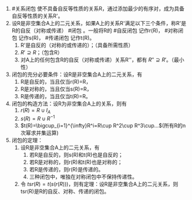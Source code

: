 1. #关系闭包 使不具备自反等性质的关系R，通过添加最少的有序对，成为具备自反等性质的关系R'。
2. 设R是非空集合A上的二元关系，如果A上的关系R'满足以下三个条件，称R'是R的自反（对称或传递） #闭包 。一般将R的 #自反闭包 记作r(R)， #对称闭包 记作s(R)， #传递闭包 记作t(R)。
   1. R'是自反的（对称的或传递的）；（具备所需性质）
   2. $R'\supseteq R$；（包含R）
   3. 对A上的任何包含R的自反（对称或传递）关系R''，都有 $R''\supseteq R'$。（最小性）
3. 闭包的充分必要条件：设R是非空集合A上的二元关系，有
   1. R是自反的，当且仅当r(R)=R，
   2. R是对称的，当且仅当s(R)=R，
   3. R是传递的，当且仅当t(R)=R。
4. 闭包的构造方法：设R为非空集合A上的关系，则有
   1. $r(R)=R\cup I_A$
   2. $s(R)=R\cup R^{-1}$
   3. $t(R)=\bigcup_{i=1}^{\infty}R^i=R\cup R^2\cup R^3\cup...$(所有R的n次幂求并集运算)
5. 闭包的定理：
   1. 设R是非空集合A上的二元关系，有
      1. 若R是自反的，则s(R)和t(R)也是自反的；
      2. 若R是对称的，则r(R)和t(R)也是对称的；
      3. 若R是传递的，则r(R)是传递的。
      4. 三种闭包中，唯独在对称闭包中不保持传递性。
   2. 令 $tsr(R)=t(s(r(R)))$，则有定理：设R是非空集合A上的二元关系，则tsr(R)是R的自反、对称、传递的闭包。